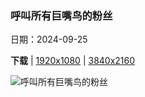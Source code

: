 ### 呼叫所有巨嘴鸟的粉丝

日期：2024-09-25

**下载**  |  [1920x1080](https://cn.bing.com/th?id=OHR.LittleToucanet_ZH-CN2910262009_1920x1080.jpg)  |  [3840x2160](https://cn.bing.com/th?id=OHR.LittleToucanet_ZH-CN2910262009_UHD.jpg)

![呼叫所有巨嘴鸟的粉丝](https://cn.bing.com/th?id=OHR.LittleToucanet_ZH-CN2910262009_1920x1080.jpg "蓝斑巨嘴鸟，洛斯戈查尔斯国家公园，哥斯达黎加 (© Oscar Dominguez/Tandem Stills + Motion)")

